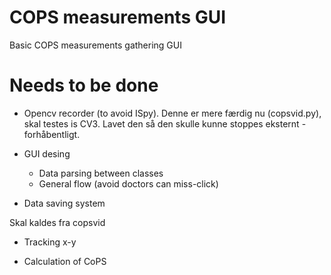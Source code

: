 # COPS measurements GUI

Basic COPS measurements gathering GUI

# Needs to be done
- Opencv recorder (to avoid ISpy). Denne er mere færdig nu (copsvid.py), skal testes is CV3. Lavet den så den skulle kunne stoppes eksternt - forhåbentligt.

- GUI desing
  - Data parsing between classes
  - General flow (avoid doctors can miss-click)
  
- Data saving system

Skal kaldes fra copsvid
- Tracking x-y

- Calculation of CoPS

